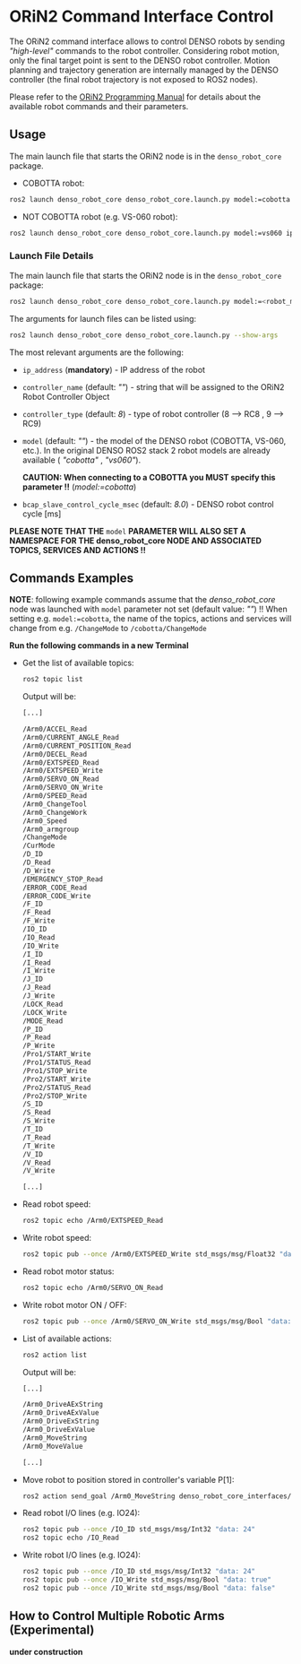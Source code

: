
# ORiN2 Command Interface Control

The ORiN2 command interface allows to control DENSO robots by sending _"high-level"_ commands to the robot controller.
Considering robot motion, only the final target point is sent to the DENSO robot controller.
Motion planning and trajectory generation are internally managed by the DENSO controller (the final robot trajectory is not exposed to ROS2 nodes).


Please refer to the [ORiN2 Programming Manual](http://eidtech.dyndns-at-work.com/support/RC8_Manual/img/001511/RC8_ProvGuide_en.pdf) for details about the available robot commands and their parameters.


## Usage

The main launch file that starts the ORiN2 node is in the `denso_robot_core` package.

  - COBOTTA robot:
	
   ```bash
   ros2 launch denso_robot_core denso_robot_core.launch.py model:=cobotta ip_address:=192.168.0.1
   ```

  - NOT COBOTTA robot (e.g. VS-060 robot):
	
   ```bash
   ros2 launch denso_robot_core denso_robot_core.launch.py model:=vs060 ip_address:=192.168.0.1
   ```


### Launch File Details

The main launch file that starts the ORiN2 node is in the `denso_robot_core` package:

   ```bash
   ros2 launch denso_robot_core denso_robot_core.launch.py model:=<robot_model> ip_address:=<robot_ip_address>
   ```

The arguments for launch files can be listed using: 

   ```bash
   ros2 launch denso_robot_core denso_robot_core.launch.py --show-args
   ```

The most relevant arguments are the following: 

  - `ip_address` (**mandatory**) - IP address of the robot
  - `controller_name` (default: _""_) - string that will be assigned to the ORiN2 Robot Controller Object
  - `controller_type` (default: _8_) - type of robot controller (8 --> RC8 , 9 --> RC9)
  - `model` (default: _""_) - the model of the DENSO robot (COBOTTA, VS-060, etc.).
    In the original DENSO ROS2 stack 2 robot models are already available ( _"cobotta"_ , _"vs060"_). 

     **CAUTION: When connecting to a COBOTTA you MUST specify this parameter !!** (_model:=cobotta_)

  - `bcap_slave_control_cycle_msec` (default: _8.0_) - DENSO robot control cycle \[ms\]

**PLEASE NOTE THAT THE** `model` **PARAMETER WILL ALSO SET A NAMESPACE FOR THE denso_robot_core NODE AND ASSOCIATED TOPICS, SERVICES AND ACTIONS !!**


## Commands Examples

**NOTE**: following example commands assume that the _denso\_robot\_core_ node was launched with `model` parameter not set (default value: _""_) !!
When setting e.g.  `model:=cobotta`, the name of the topics, actions and services will change from e.g. `/ChangeMode` to `/cobotta/ChangeMode`

**Run the following commands in a new Terminal**

 - Get the list of available topics:
 
   ```bash
   ros2 topic list
   ```
	 
   Output will be:
	 
   ```bash
   [...]

   /Arm0/ACCEL_Read
   /Arm0/CURRENT_ANGLE_Read
   /Arm0/CURRENT_POSITION_Read
   /Arm0/DECEL_Read
   /Arm0/EXTSPEED_Read
   /Arm0/EXTSPEED_Write
   /Arm0/SERVO_ON_Read
   /Arm0/SERVO_ON_Write
   /Arm0/SPEED_Read
   /Arm0_ChangeTool
   /Arm0_ChangeWork
   /Arm0_Speed
   /Arm0_armgroup
   /ChangeMode
   /CurMode
   /D_ID
   /D_Read
   /D_Write
   /EMERGENCY_STOP_Read
   /ERROR_CODE_Read
   /ERROR_CODE_Write
   /F_ID
   /F_Read
   /F_Write
   /IO_ID
   /IO_Read
   /IO_Write
   /I_ID
   /I_Read
   /I_Write
   /J_ID
   /J_Read
   /J_Write
   /LOCK_Read
   /LOCK_Write
   /MODE_Read
   /P_ID
   /P_Read
   /P_Write
   /Pro1/START_Write
   /Pro1/STATUS_Read
   /Pro1/STOP_Write
   /Pro2/START_Write
   /Pro2/STATUS_Read
   /Pro2/STOP_Write
   /S_ID
   /S_Read
   /S_Write
   /T_ID
   /T_Read
   /T_Write
   /V_ID
   /V_Read
   /V_Write

   [...]
   ```


 - Read robot speed:
 
   ```bash
   ros2 topic echo /Arm0/EXTSPEED_Read
   ```
   
   
 - Write robot speed:
 
   ```bash
   ros2 topic pub --once /Arm0/EXTSPEED_Write std_msgs/msg/Float32 "data: 100"
   ```
   
   
 - Read robot motor status:
 
   ```bash
   ros2 topic echo /Arm0/SERVO_ON_Read
   ```
   
   
 - Write robot motor ON / OFF:
 
   ```bash
   ros2 topic pub --once /Arm0/SERVO_ON_Write std_msgs/msg/Bool "data: False"
   ```
   
   
 - List of available actions:
 
   ```bash
   ros2 action list
   ```
	 
   Output will be:
	 
   ```bash
   [...]

   /Arm0_DriveAExString
   /Arm0_DriveAExValue
   /Arm0_DriveExString
   /Arm0_DriveExValue
   /Arm0_MoveString
   /Arm0_MoveValue

   [...]
   ```


 - Move robot to position stored in controller's variable P\[1\]:
 
   ```bash
   ros2 action send_goal /Arm0_MoveString denso_robot_core_interfaces/action/MoveString '{comp: 1, pose: "P1", option: ""}'
   ```
   
   
 - Read robot I/O lines (e.g. IO24):
 
   ```bash
   ros2 topic pub --once /IO_ID std_msgs/msg/Int32 "data: 24"
   ros2 topic echo /IO_Read
   ```


 - Write robot I/O lines (e.g. IO24):
 
   ```bash
   ros2 topic pub --once /IO_ID std_msgs/msg/Int32 "data: 24"
   ros2 topic pub --once /IO_Write std_msgs/msg/Bool "data: true"
   ros2 topic pub --once /IO_Write std_msgs/msg/Bool "data: false"
   ```
   

## How to Control Multiple Robotic Arms (Experimental)

**under construction**

